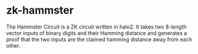 # zk-hammster

The Hammster Circuit is a ZK circuit written in halo2. It takes two 8-length vector inputs of binary digits and their Hamming distance and generates a proof that the two inputs are the claimed hamming distance away from each other.
